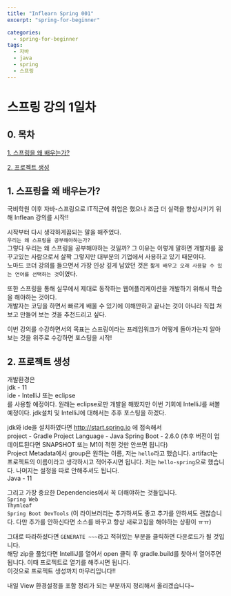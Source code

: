 ```yaml
---
title: "Inflearn Spring 001"
excerpt: "spring-for-beginner"

categories:
  - spring-for-beginner
tags:
  - 자바
  - java
  - spring
  - 스프링
---
```


# 스프링 강의 1일차

## 0. 목차

[1. 스프링을 왜 배우는가?](#1-스프링을-왜-배우는가?)

[2. 프로젝트 생성](#2-프로젝트-생성)

## 1. 스프링을 왜 배우는가?

국비학원 이후 자바-스프링으로 IT직군에 취업은 했으나 조금 더 실력을 향상시키기 위해 Inflean 강의를 시작!!  

시작부터 다시 생각하게끔되는 말을 해주었다.  
`우리는 왜 스프링을 공부해야하는가?`  
그렇다 우리는 왜 스프링을 공부해야하는 것일까? 그 이유는 이렇게 말하면 개발자를 꿈꾸고있는 사람으로서 살짝 그렇지만 대부분의 기업에서 사용하고 있기 때문이다.  
노마드 코더 강의를 들으면서 가장 인상 깊게 남았던 것은 `짧게 배우고 오래 사용할 수 있는 언어를 선택하는 것`이였다.

또한 스프링을 통해 실무에서 제대로 동작하는 웹어플리케이션을 개발하기 위해서 학습을 해야하는 것이다.  
개발자는 코딩을 하면서 빠르게 배울 수 있기에 이해만하고 끝나는 것이 아니라 직접 쳐보고 만들어 보는 것을 추천드리고 싶다.

이번 강의를 수강하면서의 목표는 스프링이라는 프레임워크가 어떻게 돌아가는지 알아보는 것을 위주로 수강하면 포스팅을 시작!

## 2. 프로젝트 생성

개발환경은  
jdk - 11  
ide - IntelliJ 또는 eclipse  
를 사용할 예정이다. 원래는 eclipse로만 개발을 해봤지만 이번 기회에 IntelliJ를 써볼 예정이다. jdk설치 및 IntelliJ에 대해서는 추후 포스팅을 하겠다.

jdk와 ide을 설치하였다면 http://start.spring.io 에 접속해서  
project - Gradle Project
Language - Java
Spring Boot - 2.6.0 (추후 버전이 업데이트된다면 SNAPSHOT 또는 M1이 적힌 것만 안쓰면 됩니다)  
Project Metadata에서 group은 원하는 이름, 저는 `hello`라고 했습니다. artifact는 프로젝트의 이름이라고 생각하시고 적어주시면 됩니다. 저는 `hello-spring`으로 했습니다. 나머지는 설정을 따로 안해주셔도 됩니다.  
Java - 11

그리고 가장 중요한 Dependencies에서 꼭 더해야하는 것들입니다.  
`Spring Web`  
`Thymleaf`  
`Spring Boot DevTools` (이 라이브러리는 추가하셔도 좋고 추가를 안하셔도 괜찮습니다. 다만 추가를 안하신다면 소스를 바꾸고 항상 새로고침을 해야하는 상황이 ㅠㅠ)


그대로 따라하셨다면 `GENERATE ~~~`라고 적혀있는 부분을 클릭하면 다운로드가 될 것입니다.  
해당 zip을 풀었다면 IntelliJ를 열어서 open 클릭 후 gradle.build를 찾아서 열어주면 됩니다. 이때 프로젝트로 열기를 해주시면 됩니다.  
이것으로 프로젝트 생성까지 마무리입니다!!

내일 View 환경설정을 포함 정리가 되는 부분까지 정리해서 올리겠습니다~
